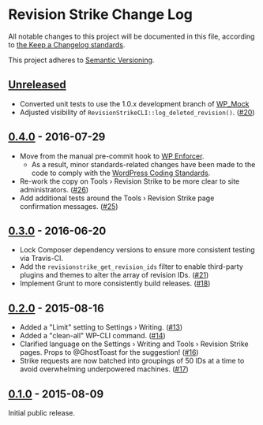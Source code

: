 # Revision Strike Change Log

All notable changes to this project will be documented in this file, according to [the Keep a Changelog standards](http://keepachangelog.com/).

This project adheres to [Semantic Versioning](http://semver.org/).


## [Unreleased]

* Converted unit tests to use the 1.0.x development branch of [WP_Mock](https://github.com/10up/wp_mock)
* Adjusted visibility of `RevisionStrikeCLI::log_deleted_revision()`. ([#20])


## [0.4.0] - 2016-07-29

* Move from the manual pre-commit hook to [WP Enforcer](https://github.com/stevegrunwell/wp-enforcer).
	* As a result, minor standards-related changes have been made to the code to comply with the [WordPress Coding Standards](https://codex.wordpress.org/WordPress_Coding_Standards).
* Re-work the copy on Tools &rsaquo; Revision Strike to be more clear to site administrators. ([#26])
* Add additional tests around the Tools &rsaquo; Revision Strike page confirmation messages. ([#25])


## [0.3.0] - 2016-06-20

* Lock Composer dependency versions to ensure more consistent testing via Travis-CI.
* Add the `revisionstrike_get_revision_ids` filter to enable third-party plugins and themes to alter the array of revision IDs. ([#21])
* Implement Grunt to more consistently build releases. ([#18])


## [0.2.0] - 2015-08-16

* Added a "Limit" setting to Settings &rsaquo; Writing. ([#13])
* Added a "clean-all" WP-CLI command. ([#14])
* Clarified language on the Settings &rsaquo; Writing and Tools &rsaquo; Revision Strike pages. Props to @GhostToast for the suggestion! ([#16])
* Strike requests are now batched into groupings of 50 IDs at a time to avoid overwhelming underpowered machines. ([#17])


## [0.1.0] - 2015-08-09

Initial public release.


[Unreleased]: https://github.com/stevegrunwell/revision-strike/compare/master...develop
[0.4.0]: https://github.com/stevegrunwell/revision-strike/compare/v0.3.0...v0.4.0
[0.3.0]: https://github.com/stevegrunwell/revision-strike/compare/v0.2.0...v0.3.0
[0.2.0]: https://github.com/stevegrunwell/revision-strike/compare/v0.1.0...v0.2.0
[0.1.0]: https://github.com/stevegrunwell/revision-strike/releases/tag/v0.1.0
[#13]: https://github.com/stevegrunwell/revision-strike/issues/13
[#14]: https://github.com/stevegrunwell/revision-strike/issues/14
[#16]: https://github.com/stevegrunwell/revision-strike/issues/16
[#17]: https://github.com/stevegrunwell/revision-strike/issues/17
[#18]: https://github.com/stevegrunwell/revision-strike/issues/18
[#20]: https://github.com/stevegrunwell/revision-strike/issues/20
[#21]: https://github.com/stevegrunwell/revision-strike/issues/21
[#25]: https://github.com/stevegrunwell/revision-strike/issues/25
[#26]: https://github.com/stevegrunwell/revision-strike/issues/26
